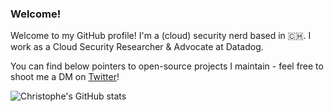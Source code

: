 ### Welcome!

Welcome to my GitHub profile! I'm a (cloud) security nerd based in 🇨🇭. I work as a Cloud Security Researcher & Advocate at Datadog.

You can find below pointers to open-source projects I maintain - feel free to shoot me a DM on [Twitter](https://twitter.com/christophetd)!

![Christophe's GitHub stats](https://github-readme-stats.vercel.app/api?username=christophetd)
